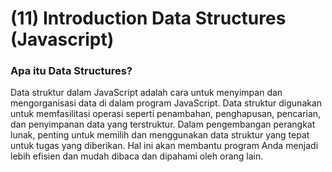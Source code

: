 # (11) Introduction Data Structures (Javascript)

### Apa itu Data Structures?
Data struktur dalam JavaScript adalah cara untuk menyimpan dan mengorganisasi data di dalam program JavaScript. Data struktur digunakan untuk memfasilitasi operasi seperti penambahan, penghapusan, pencarian, dan penyimpanan data yang terstruktur. Dalam pengembangan perangkat lunak, penting untuk memilih dan menggunakan data struktur yang tepat untuk tugas yang diberikan. Hal ini akan membantu program Anda menjadi lebih efisien dan mudah dibaca dan dipahami oleh orang lain.